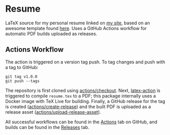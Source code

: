 # Resume

LaTeX source for my personal resume linked on [my site](https://chris.santamaria.me/), based on an awesome template found [here](https://github.com/lcfyi/software-resume-template). Uses a GitHub Actions workflow for automatic PDF builds uploaded as releases.

## Actions Workflow

The action is triggered on a version tag push. To tag changes and push with a tag to GitHub:

```
git tag v1.0.0
git push --tags
```

The repository is first cloned using [actions/checkout](https://github.com/actions/checkout). Next, [latex-action](https://github.com/xu-cheng/latex-action) is triggered to compile `resume.tex` to a PDF; this package internally uses a Docker image with TeX Live for building. Finally, a GitHub release for the tag is created ([actions/create-release](https://github.com/actions/create-release)) and the built PDF is uploaded as a release asset ([actions/upload-release-asset](actions/upload-release-asset)).

All successful workflows can be found in the [Actions](https://github.com/chrissantamaria/resume/actions) tab on GitHub, and builds can be found in the [Releases](https://github.com/chrissantamaria/resume/releases) tab.

